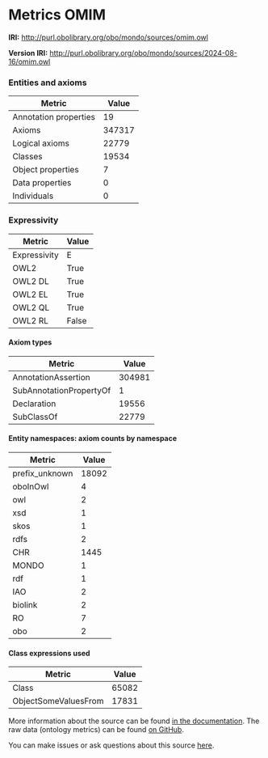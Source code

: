 # Metrics OMIM

**IRI:** http://purl.obolibrary.org/obo/mondo/sources/omim.owl

**Version IRI:** http://purl.obolibrary.org/obo/mondo/sources/2024-08-16/omim.owl

### Entities and axioms

| Metric | Value |
| ------ | ----- |
| Annotation properties | 19 |
| Axioms | 347317 |
| Logical axioms | 22779 |
| Classes | 19534 |
| Object properties | 7 |
| Data properties | 0 |
| Individuals | 0 |


### Expressivity

| Metric | Value |
| ------ | ----- |
| Expressivity | E |
| OWL2 | True |
| OWL2 DL | True |
| OWL2 EL | True |
| OWL2 QL | True |
| OWL2 RL | False |

#### Axiom types

| Metric | Value |
| ------ | ----- |
| AnnotationAssertion | 304981 |
| SubAnnotationPropertyOf | 1 |
| Declaration | 19556 |
| SubClassOf | 22779 |


#### Entity namespaces: axiom counts by namespace

| Metric | Value |
| ------ | ----- |
| prefix_unknown | 18092 |
| oboInOwl | 4 |
| owl | 2 |
| xsd | 1 |
| skos | 1 |
| rdfs | 2 |
| CHR | 1445 |
| MONDO | 1 |
| rdf | 1 |
| IAO | 2 |
| biolink | 2 |
| RO | 7 |
| obo | 2 |


#### Class expressions used

| Metric | Value |
| ------ | ----- |
| Class | 65082 |
| ObjectSomeValuesFrom | 17831 |


More information about the source can be found [in the documentation](../sources.md). The raw data (ontology metrics) can be found [on GitHub](https://github.com/monarch-initiative/mondo-ingest/tree/main/src/ontology/metadata).

You can make issues or ask questions about this source [here](https://github.com/monarch-initiative/mondo-ingest/issues).

